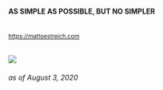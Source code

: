 #### AS SIMPLE AS POSSIBLE, BUT NO SIMPLER

<br />
<small>
  <a href="https://mattoestreich.com">https://mattoestreich.com</a>
</small>
<br />
<br />

![](https://komarev.com/ghpvc/?username=oze4&color=green)

###### as of August 3, 2020
